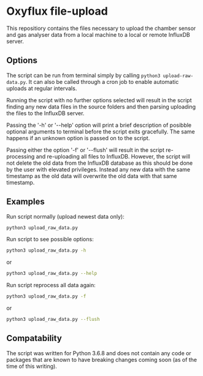 # Oxyflux file-upload

This repositiory contains the files necessary to upload the chamber sensor and gas analyser data from a local machine to a local or remote InfluxDB server.

## Options
The script can be run from terminal simply by calling `python3 upload-raw-data.py`. It can also be called through a cron job to enable automatic uploads at regular intervals.

Running the script with no further options selected will result in the script finding any new data files in the source folders and then parsing uploading the files to the InfluxDB server.

Passing the '-h' or '--help' option will print a brief description of posibble optional arguments to terminal before the script exits gracefully. The same happens if an unknown option is passed on to the script.

Passing either the option '-f' or '--flush' will result in the script re-processing and re-uploading all files to InfluxDB. However, the script will not delete the old data from the InfluxDB database as this should be done by the user with elevated privileges. Instead any new data with the same timestamp as the old data will overwrite the old data with that same timestamp.

## Examples

Run script normally (upload newest data only):  

```bash
python3 upload_raw_data.py
```

Run script to see possible options:

```bash
python3 upload_raw_data.py -h
```

 or

 ```bash
python3 upload_raw_data.py --help
```

Run script reprocess all data again:

```bash
python3 upload_raw_data.py -f
```

 or

 ```bash
python3 upload_raw_data.py --flush
```

## Compatability

The script was written for Python 3.6.8 and does not contain any code or packages that are known to have breaking changes coming soon (as of the time of this writing).
